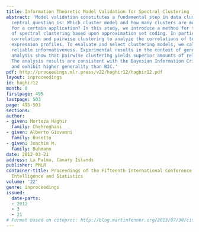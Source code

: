 ```yaml
---
title: Information Theoretic Model Validation for Spectral Clustering
abstract: 'Model validation constitutes a fundamental step in data clustering. The
  central question is: Which cluster model and how many clusters are most appropriate
  for a certain application? In this study, we introduce a method for the validation
  of spectral clustering based upon approximation set coding. In particular, we compare
  correlation and pairwise clustering to analyze the correlations of temporal gene
  expression profiles. To evaluate and select clustering models, we calculate their
  reliable informativeness. Experimental results in the context of gene expression
  analysis show that pairwise clustering yields superior amounts of reliable information.
  The analysis results are consistent with the Bayesian Information Criterion (BIC),
  and exhibit higher generality than BIC.'
pdf: http://proceedings.mlr.press/v22/haghir12/haghir12.pdf
layout: inproceedings
id: haghir12
month: 0
firstpage: 495
lastpage: 503
page: 495-503
sections: 
author:
- given: Morteza Haghir
  family: Chehreghani
- given: Alberto Giovanni
  family: Busetto
- given: Joachim M.
  family: Buhmann
date: 2012-03-21
address: La Palma, Canary Islands
publisher: PMLR
container-title: Proceedings of the Fifteenth International Conference on Artificial
  Intelligence and Statistics
volume: '22'
genre: inproceedings
issued:
  date-parts:
  - 2012
  - 3
  - 21
# Format based on citeproc: http://blog.martinfenner.org/2013/07/30/citeproc-yaml-for-bibliographies/
---
```

